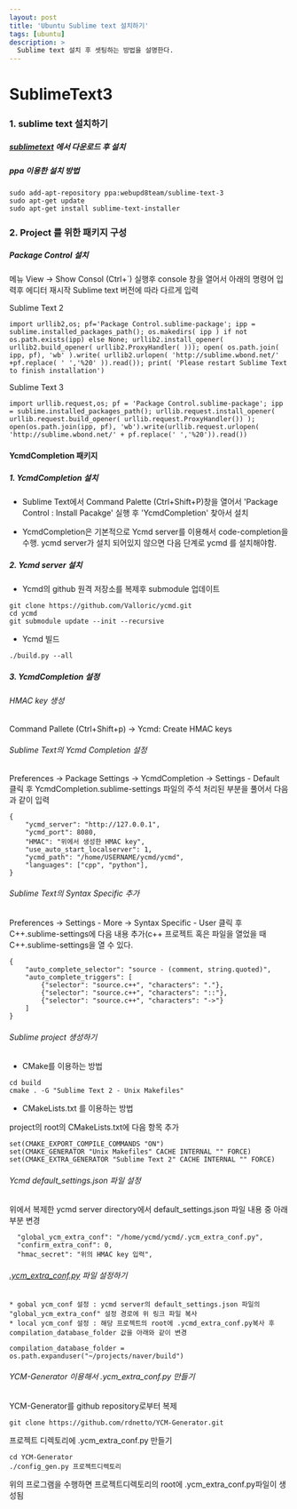 ```yaml
---
layout: post
title: 'Ubuntu Sublime text 설치하기'
tags: [ubuntu]
description: >
  Sublime text 설치 후 셋팅하는 방법을 설명한다. 
---
```



# SublimeText3

### 1. sublime text 설치하기

##### [sublimetext](http://www.sublimetext.com/) 에서 다운로드 후 설치

##### ppa 이용한 설치 방법


```
sudo add-apt-repository ppa:webupd8team/sublime-text-3
sudo apt-get update
sudo apt-get install sublime-text-installer
```

### 2. Project 를 위한 패키지 구성

##### Package Control 설치

메뉴 View -> Show Consol (Ctrl+`) 실행후 console 창을 열어서 아래의 명령어 입력후 에디터 재시작
Sublime text 버전에 따라 다르게 입력

Sublime Text 2

```
import urllib2,os; pf='Package Control.sublime-package'; ipp = sublime.installed_packages_path(); os.makedirs( ipp ) if not os.path.exists(ipp) else None; urllib2.install_opener( urllib2.build_opener( urllib2.ProxyHandler( ))); open( os.path.join( ipp, pf), 'wb' ).write( urllib2.urlopen( 'http://sublime.wbond.net/' +pf.replace( ' ','%20' )).read()); print( 'Please restart Sublime Text to finish installation')
```

Sublime Text 3

```
import urllib.request,os; pf = 'Package Control.sublime-package'; ipp = sublime.installed_packages_path(); urllib.request.install_opener( urllib.request.build_opener( urllib.request.ProxyHandler()) ); open(os.path.join(ipp, pf), 'wb').write(urllib.request.urlopen( 'http://sublime.wbond.net/' + pf.replace(' ','%20')).read())
```

#### YcmdCompletion 패키지

##### 1. YcmdCompletion 설치

* Sublime Text에서 Command Palette (Ctrl+Shift+P)창을 열어서 'Package Control : Install Pacakge' 실행 후 'YcmdCompletion' 찾아서 설치

* YcmdCompletion은 기본적으로 Ycmd server를 이용해서 code-completion을 수행. ycmd server가 설치 되어있지 않으면 다음 단계로 ycmd 를 설치해야함.

##### 2. Ycmd server 설치

* Ycmd의 github 원격 저장소를 복제후 submodule 업데이트

```
git clone https://github.com/Valloric/ycmd.git
cd ycmd
git submodule update --init --recursive
```

* Ycmd 빌드

```
./build.py --all
```

##### 3. YcmdCompletion 설정

###### HMAC key 생성

Command Pallete (Ctrl+Shift+p) -> Ycmd: Create HMAC keys

###### Sublime Text의 Ycmd Completion 설정

Preferences -> Package Settings -> YcmdCompletion -> Settings - Default 클릭 후 YcmdCompletion.sublime-settings 파일의 주석 처리된 부분을 풀어서 다음과 같이 입력

```
{
    "ycmd_server": "http://127.0.0.1",
    "ycmd_port": 8080,
    "HMAC": "위에서 생성한 HMAC key",
    "use_auto_start_localserver": 1,
    "ycmd_path": "/home/USERNAME/ycmd/ycmd",
    "languages": ["cpp", "python"],
}
```

###### Sublime Text의 Syntax Specific 추가

Preferences -> Settings - More -> Syntax Specific - User 클릭 후 C++.sublime-settings에 다음 내용 추가(c++ 프로젝트 혹은 파일을 열었을 때 C++.sublime-settings을 열 수 있다.

```
{
    "auto_complete_selector": "source - (comment, string.quoted)",
    "auto_complete_triggers": [ 
        {"selector": "source.c++", "characters": "."},
        {"selector": "source.c++", "characters": "::"},
        {"selector": "source.c++", "characters": "->"} 
    ]
}
```

###### Sublime project 생성하기
* CMake를 이용하는 방법

```
cd build
cmake . -G "Sublime Text 2 - Unix Makefiles"
```

* CMakeLists.txt 를 이용하는 방법

project의 root의 CMakeLists.txt에 다음 항목 추가

```
set(CMAKE_EXPORT_COMPILE_COMMANDS "ON")
set(CMAKE_GENERATOR "Unix Makefiles" CACHE INTERNAL "" FORCE)
set(CMAKE_EXTRA_GENERATOR "Sublime Text 2" CACHE INTERNAL "" FORCE)
```

###### Ycmd default_settings.json 파일 설정

위에서 복제한 ycmd server directory에서 default_settings.json 파일 내용 중 아래 부분 변경


```
  "global_ycm_extra_conf": "/home/ycmd/ycmd/.ycm_extra_conf.py",
  "confirm_extra_conf": 0,
  "hmac_secret": "위의 HMAC key 입력",
```

###### [.ycm_extra_conf.py](https://github.com/Valloric/ycmd/blob/master/cpp/ycm/.ycm_extra_conf.py) 파일 설정하기

    * gobal ycm_conf 설정 : ycmd server의 default_settings.json 파일의 "global_ycm_extra_conf" 설정 경로에 위 링크 파일 복사
    * local ycm_conf 설정 : 해당 프로젝트의 root에 .ycmd_extra_conf.py복사 후 compilation_database_folder 값을 아래와 같이 변경

```
compilation_database_folder = os.path.expanduser("~/projects/naver/build")
```

###### YCM-Generator 이용해서 .ycm_extra_conf.py 만들기

YCM-Generator를 github repository로부터 복제


```
git clone https://github.com/rdnetto/YCM-Generator.git
```

프로젝트 디렉토리에 .ycm_extra_conf.py 만들기

```
cd YCM-Generator
./config_gen.py 프로젝트디렉토리
```

위의 프로그램을 수행하면 프로젝트디렉토리의 root에 .ycm_extra_conf.py파일이 생성됨





